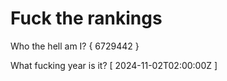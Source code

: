 # Fuck the rankings

Who the hell am I?
{ 6729442 }

What fucking year is it?
[ 2024-11-02T02:00:00Z ]
